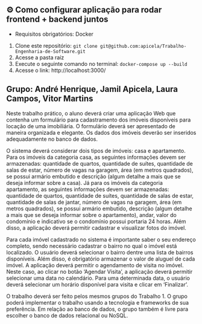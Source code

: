 ## ⚙️ Como configurar aplicação para rodar frontend + backend juntos
 - Requisitos obrigatórios: Docker
1. Clone este repositório: ``` git clone git@github.com:apicela/Trabalho-Engenharia-de-Software.git ```
2. Acesse a pasta raíz
3. Execute o seguinte comando no terminal: `docker-compose up --build`
4. Acesse o link: http://localhost:3000/ 


## Grupo: André Henrique, Jamil Apicela, Laura Campos, Vitor Martins

Neste trabalho prático, o aluno deverá criar uma aplicação Web que contenha
um formulário para cadastramento dos imóveis disponíveis para locação de uma
imobiliária. O formulário deverá ser apresentado de maneira organizada e elegante. Os
dados dos imóveis deverão ser inseridos adequadamente no banco de dados.

O sistema deverá considerar dois tipos de imóveis: casa e apartamento. Para os
imóveis da categoria casa, as seguintes informações devem ser armazenadas:
quantidade de quartos, quantidade de suítes, quantidade de salas de estar, número de
vagas na garagem, área (em metros quadrados), se possui armário embutido e descrição
(algum detalhe a mais que se deseja informar sobre a casa). Já para os imóveis da
categoria apartamento, as seguintes informações devem ser armazenadas: quantidade
de quartos, quantidade de suítes, quantidade de salas de estar, quantidade de salas de
jantar, número de vagas na garagem, área (em metros quadrados), se possui armário
embutido, descrição (algum detalhe a mais que se deseja informar sobre o
apartamento), andar, valor do condomínio e indicativo se o condomínio possui portaria
24 horas. Além disso, a aplicação deverá permitir cadastrar e visualizar fotos do imóvel.

Para cada imóvel cadastrado no sistema é importante saber o seu endereço
completo, sendo necessário cadastrar o bairro no qual o imóvel está localizado. O
usuário deverá selecionar o bairro dentre uma lista de bairros disponíveis. Além disso, é
obrigatório armazenar o valor de aluguel de cada imóvel. A aplicação deverá permitir o
agendamento de visita no imóvel. Neste caso, ao clicar no botão ‘Agendar Visita’, a
aplicação deverá permitir selecionar uma data no calendário. Para uma determinada
data, o usuário deverá selecionar um horário disponível para visita e clicar em ‘Finalizar’.

O trabalho deverá ser feito pelos mesmos grupos do Trabalho 1. O grupo poderá
implementar o trabalho usando a tecnologia e frameworks de sua preferência. Em
relação ao banco de dados, o grupo também é livre para escolher o banco de dados
relacional ou NoSQL.
